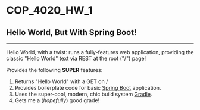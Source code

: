 # COP_4020_HW_1

## Hello World, But With Spring Boot!

---

Hello World, with a twist: runs a fully-features web application, providing the classic "Hello World" text via REST at the root ("/") page!

Provides the following **SUPER** features:
 1. Returns "Hello World" with a GET on /
 2. Provides boilerplate code for basic [Spring Boot](https://github.com/spring-projects/spring-boot) application.
 3. Uses the super-cool, modern, chic build system [Gradle](https://github.com/gradle/gradle).
 4. Gets me a (*hopefully*) good grade!
